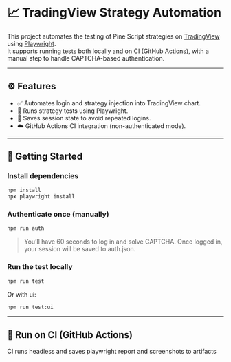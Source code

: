 # 📈 TradingView Strategy Automation

This project automates the testing of Pine Script strategies on [TradingView](https://www.tradingview.com/) using [Playwright](https://playwright.dev/).  
It supports running tests both locally and on CI (GitHub Actions), with a manual step to handle CAPTCHA-based authentication.

---

## ⚙️ Features

- ✅ Automates login and strategy injection into TradingView chart.
- 🧪 Runs strategy tests using Playwright.
- 💾 Saves session state to avoid repeated logins.
- ☁️ GitHub Actions CI integration (non-authenticated mode).

---

## 🚀 Getting Started

### Install dependencies

```bash
npm install
npx playwright install
```

### Authenticate once (manually)

```bash
npm run auth
```

> You’ll have 60 seconds to log in and solve CAPTCHA.
> Once logged in, your session will be saved to auth.json.

### Run the test locally

```bash
npm run test
```

Or with ui:

```bash
npm run test:ui
```

---

## 🧪 Run on CI (GitHub Actions)

CI runs headless and saves playwright report and screenshots to artifacts
